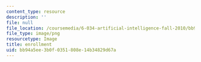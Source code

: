 ```yaml
---
content_type: resource
description: ''
file: null
file_location: /coursemedia/6-034-artificial-intelligence-fall-2010/bb94a5ee3b0f0351808e14b34829d67a_300-approx.png
file_type: image/png
resourcetype: Image
title: enrollment
uid: bb94a5ee-3b0f-0351-808e-14b34829d67a
---
```


